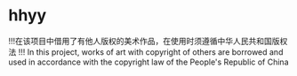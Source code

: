 # hhyy
!!!在该项目中借用了有他人版权的美术作品，在使用时须遵循中华人民共和国版权法
!!! In this project, works of art with copyright of others are borrowed and used in accordance with the copyright law of the People's Republic of China
